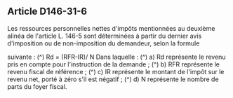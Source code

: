 ## Article D146-31-6

Les ressources personnelles nettes d'impôts mentionnées au deuxième alinéa de l'article L. 146-5 sont
déterminées à partir du dernier avis d'imposition ou de non-imposition du demandeur, selon la formule

suivante : (^)
Rd = (RFR-IR)/ N
Dans laquelle :
(^)
a) Rd représente le revenu pris en compte pour l'instruction de la demande ; (^)
b) RFR représente le revenu fiscal de référence ; (^)
c) IR représente le montant de l'impôt sur le revenu net, porté à zéro s'il est négatif ; (^)
d) N représente le nombre de parts du foyer fiscal.

